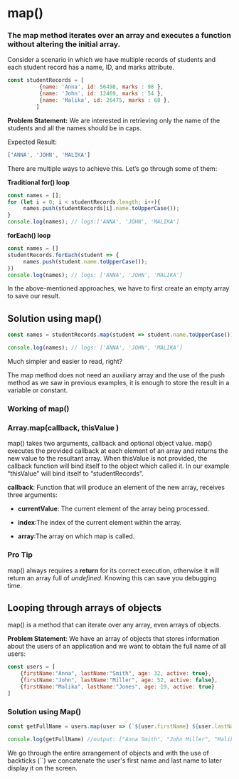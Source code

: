 # map()

### The map method iterates over an array and executes a function without altering the initial array.

Consider a scenario in which we have multiple records of students and each student record has a name, ID, and marks attribute.
```js
const studentRecords = [ 
          {name: 'Anna', id: 56498, marks : 98 },
          {name: 'John', id: 12469, marks : 54 },
          {name: 'Malika', id: 26475, marks : 68 },
         ] 
```
**Problem Statement:** We are interested in retrieving only the name of the students and all the names should be in caps.

Expected Result:
```js
['ANNA', 'JOHN', 'MALIKA']
```
There are multiple ways to achieve this. Let’s go through some of them:

**Traditional for() loop**
```js
const names = [];
for (let i = 0; i < studentRecords.length; i++){
     names.push(studentRecords[i].name.toUpperCase());
}
console.log(names); // logs:['ANNA', 'JOHN', 'MALIKA']
```
**forEach() loop**
```js
const names = []
studentRecords.forEach(student => {
     names.push(student.name.toUpperCase());
})
console.log(names); // logs: ['ANNA', 'JOHN', 'MALIKA']
```

In the above-mentioned approaches, we have to first create an empty array to save our result.

 ## Solution using map()
```js
const names = studentRecords.map(student => student.name.toUpperCase());

console.log(names); // logs: ['ANNA', 'JOHN', 'MALIKA']
```
Much simpler and easier  to read, right?

The map method does not need an auxiliary array and the use of the push method as we saw in previous examples, it is enough to store the result in a variable or constant.

### Working of map()

### **Array.map(callback, thisValue )**

map() takes two arguments, callback and optional object value.
map() executes the provided callback at each element of an array and returns the new value to the resultant array.
When thisValue is not provided, the callback function will bind itself to the object which called it. In our example “thisValue” will bind itself to “studentRecords”.

**callback**: Function that will produce an element of the new array, receives three arguments:

 - **currentValue**: The current element of the array being processed.
  
 - **index**:The index of the current element within the array.

 - **array**:The array on which map is called. 

### Pro Tip
map() always requires a **return** for its correct execution, otherwise it will return an array full of *undefined*. Knowing this can save you debugging time.


## Looping through arrays of objects

map() is a method that can iterate over any array, even arrays of objects.

**Problem Statement**: We have an array of objects that stores information about the users of an application and we want to obtain the full name of all users:

```js
const users = [
    {firstName:"Anna", lastName:"Smith", age: 32, active: true},
    {firstName:"John", lastName:"Miller", age: 52, active: false},
    {firstName:"Malika", lastName:"Jones", age: 19, active: true}
]
```
### Solution using Map() 

```js
const getFullName = users.map(user => (`${user.firstName} ${user.lastName}`));

console.log(getFullName) //output: ["Anna Smith", "John Miller", "Malika Jones"]
```
We go through the entire arrangement of objects and with the use of backticks (``) we concatenate the user's first name and last name to later display it on the screen.





